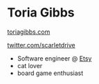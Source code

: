 # Toria Gibbs
[toriagibbs.com](http://toriagibbs.com)

[twitter.com/scarletdrive](http://twitter.com/scarletdrive)

- Software engineer @ [Etsy](http://www.etsy.com)
- cat lover
- board game enthusiast
